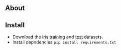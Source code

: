 About
---

Install
---

* Download the iris [training](http://download.tensorflow.org/data/iris_training.csv) and [test](http://download.tensorflow.org/data/iris_test.csv) datasets.
* Install depndencies `pip install requirements.txt`
